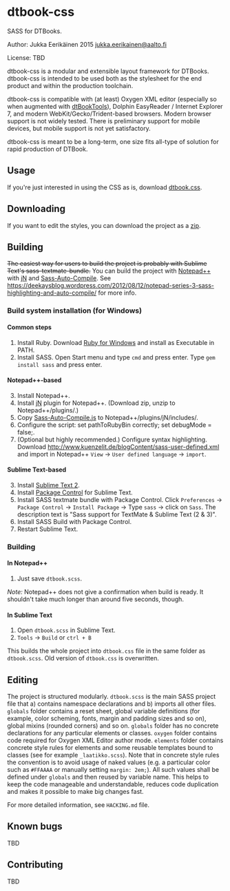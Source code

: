 # dtbook-css
SASS for DTBooks.

Author: Jukka Eerikäinen 2015 jukka.eerikainen@aalto.fi

License: TBD

dtbook-css is a modular and extensible layout framework for DTBooks. dtbook-css is intended to be used both as the stylesheet for the end product and within the production toolchain.

dtbook-css is compatible with (at least) Oxygen XML editor (especially so when augmented with [dtBookTools](https://github.com/jukkae/dtBookTools)), Dolphin EasyReader / Internet Explorer 7, and modern WebKit/Gecko/Trident-based browsers. Modern browser support is not widely tested. There is preliminary support for mobile devices, but mobile support is not yet satisfactory.

dtbook-css is meant to be a long-term, one size fits all-type of solution for rapid production of DTBook.

## Usage

If you're just interested in using the CSS as is, download [dtbook.css](https://github.com/jukkae/dtbook-css/raw/master/dtbook.css).

## Downloading

If you want to edit the styles, you can download the project as a [zip](https://github.com/jukkae/dtbook-css/archive/master.zip).

## Building

~~The easiest way for users to build the project is probably with Sublime Text's sass-textmate-bundle.~~
You can build the project with [Notepad++](https://notepad-plus-plus.org/) with [jN](https://github.com/sieukrem/jn-npp-plugin) and [Sass-Auto-Compile](http://www.kuenzelit.de/blogContent/Sass-Auto-Compile.js). See https://deekaysblog.wordpress.com/2012/08/12/notepad-series-3-sass-highlighting-and-auto-compile/ for more info.

### Build system installation (for Windows)

#### Common steps

1. Install Ruby. Download [Ruby for Windows](http://rubyinstaller.org/downloads/) and install as Executable in PATH.
2. Install SASS. Open Start menu and type `cmd` and press enter. Type `gem install sass` and press enter.

#### Notepad++-based

3. Install Notepad++.
4. Install [jN](https://github.com/sieukrem/jn-npp-plugin/releases/download/2.0.179/jN_2.0.179.zip) plugin for Notepad++. (Download zip, unzip to Notepad++/plugins/.)
5. Copy [Sass-Auto-Compile.js](http://www.kuenzelit.de/blogContent/Sass-Auto-Compile.js) to Notepad++/plugins/jN/includes/.
6. Configure the script: set pathToRubyBin correctly; set debugMode = false;.
7. (Optional but highly recommended.) Configure syntax highlighting. Download http://www.kuenzelit.de/blogContent/sass-user-defined.xml and import in Notepad++ `View` -> `User defined language` -> `import`.

#### Sublime Text-based

3. Install [Sublime Text 2](http://www.sublimetext.com/2).
4. Install [Package Control](https://packagecontrol.io/installation) for Sublime Text.
5. Install SASS textmate bundle with Package Control. Click `Preferences` -> `Package Control` -> `Install Package` -> Type `sass` -> click on `Sass`. The description text is "Sass support for TextMate & Sublime Text (2 & 3)".
6. Install SASS Build with Package Control.
7. Restart Sublime Text.

### Building

#### In Notepad++

1. Just save `dtbook.scss`.

*Note:* Notepad++ does not give a confirmation when build is ready. It shouldn't take much longer than around five seconds, though.

#### In Sublime Text

1. Open `dtbook.scss` in Sublime Text.
2. `Tools` -> `Build` or `ctrl + B`

This builds the whole project into `dtbook.css` file in the same folder as `dtbook.scss`. Old version of `dtbook.css` is overwritten.

## Editing

The project is structured modularly. `dtbook.scss` is the main SASS project file that a) contains namespace declarations and b) imports all other files. `globals` folder contains a reset sheet, global variable definitions (for example, color scheming, fonts, margin and padding sizes and so on), global mixins (rounded corners) and so on. `globals` folder has no concrete declarations for any particular elements or classes. `oxygen` folder contains code required for Oxygen XML Editor author mode. `elements` folder contains concrete style rules for elements and some reusable templates bound to classes (see for example `_laatikko.scss`). Note that in concrete style rules the convention is to avoid usage of naked values (e.g. a particular color such as `#FFAAAA` or manually setting `margin: 2em;`). All such values shall be defined under `globals` and then reused by variable name. This helps to keep the code manageable and understandable, reduces code duplication and makes it possible to make big changes fast.

For more detailed information, see `HACKING.md` file.

## Known bugs

TBD

## Contributing

TBD